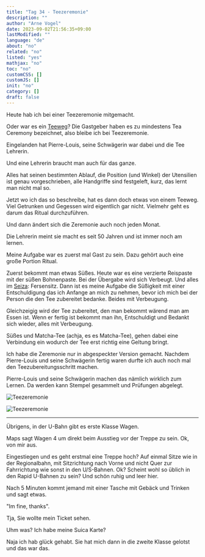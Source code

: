 ```yaml
---
title: "Tag 34 - Teezeremonie"
description: ""
author: "Arne Vogel"
date: 2023-09-02T21:56:35+09:00
lastModified: ""
language: "de"
about: "no"
related: "no"
listed: "yes"
mathjax: "no"
toc: "no"
customCSS: []
customJS: []
init: "no"
category: []
draft: false
---
```


Heute hab ich bei einer Teezeremonie mitgemacht.

Oder war es ein [Teeweg](https://de.wikipedia.org/wiki/Japanische_Teezeremonie#Bezeichnung)?
Die Gastgeber haben es zu mindestens Tea Ceremony bezeichnet, also bleibe ich bei Teezeremonie.

Eingelanden hat Pierre-Louis, seine Schwägerin war dabei und die Tee Lehrerin.

Und eine Lehrerin braucht man auch für das ganze.

Alles hat seinen bestimmten Ablauf, die Position (und Winkel) der Utensilien ist genau vorgeschrieben, alle Handgriffe sind festgeleft, kurz, das lernt man nicht mal so.

Jetzt wo ich das so beschreibe, hat es dann doch etwas von einem Teeweg.
Viel Getrunken und Gegessen wird eigentlich gar nicht.
Vielmehr geht es darum das Ritual durchzuführen.

Und dann ändert sich die Zeremonie auch noch jeden Monat.

Die Lehrerin meint sie macht es seit 50 Jahren und ist immer noch am lernen.

Meine Aufgabe war es zuerst mal Gast zu sein.
Dazu gehört auch eine große Portion Ritual.

Zuerst bekommt man etwas Süßes.
Heute war es eine verzierte Reispaste mit der süßen Bohnenpaste.
Bei der Übergabe wird sich Verbeugt.
Und alles im [Seiza](https://de.wikipedia.org/wiki/Seiza): Fersensitz.
Dann ist es meine Aufgabe die Süßigkeit mit einer Entschuldigung das ich Anfange an mich zu nehmen, bevor ich mich bei der Person die den Tee zubereitet bedanke.
Beides mit Verbeugung.

Gleichzeigig wird der Tee zubereitet, den man bekommt wärend man am Essen ist.
Wenn er fertig ist bekommt man ihn, Entschuldigt und Bedankt sich wieder, alles mit Verbeugung.

Süßes und Matcha-Tee (achja, es es Matcha-Tee), gehen dabei eine Verbindung ein wodurch der Tee erst richtig eine Geltung bringt.

Ich habe die Zeremonie nur in abgespeckter Version gemacht.
Nachdem Pierre-Louis und seine Schwägerin fertig waren durfte ich auch noch mal den Teezubereitungsschritt machen.

Pierre-Louis und seine Schwägerin machen das nämlich wirklich zum Lernen.
Da werden kann Stempel gesammelt und Prüfungen abgelegt.

![Teezeremonie](zeremony.jpg)

![Teezeremonie](zeremony2.jpg)

---

Übrigens, in der U-Bahn gibt es erste Klasse Wagen.

Maps sagt Wagen 4 um direkt beim Ausstieg vor der Treppe zu sein.
Ok, von mir aus.

Eingestiegen und es geht erstmal eine Treppe hoch?
Auf einmal Sitze wie in der Regionalbahn, mit Sitzrichtung nach Vorne und nicht Quer zur Fahrrichtung wie sonst in den U/S-Bahnen.
Ok?
Scheint wohl so üblich in den Rapid U-Bahnen zu sein?
Und schön ruhig und leer hier.

Nach 5 Minuten kommt jemand mit einer Tasche mit Gebäck und Trinken und sagt etwas.

"Im fine, thanks".

Tja, Sie wollte mein Ticket sehen.

Uhm was? Ich habe meine Suica Karte?

Naja ich hab glück gehabt.
Sie hat mich dann in die zweite Klasse gelotst und das war das.


